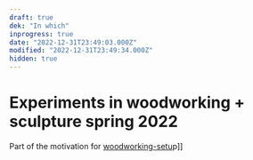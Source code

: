 ```yaml
---
draft: true
dek: "In which"
inprogress: true
date: "2022-12-31T23:49:03.000Z"
modified: "2022-12-31T23:49:34.000Z"
hidden: true
---
```

# Experiments in woodworking + sculpture spring 2022

Part of the motivation for [woodworking-setu](woodworking-setu)p]]
